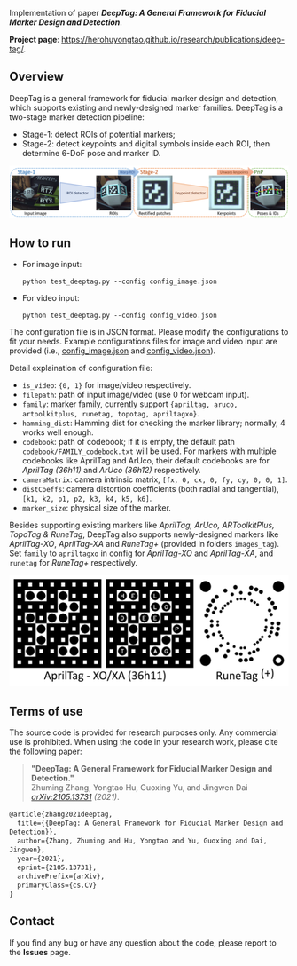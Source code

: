 Implementation of paper ***DeepTag: A General Framework for Fiducial Marker Design and Detection***.

**Project page**: https://herohuyongtao.github.io/research/publications/deep-tag/.


## Overview
DeepTag is a general framework for fiducial marker design and detection, which supports existing and newly-designed marker families. DeepTag is a two-stage marker detection pipeline:

* Stage-1: detect ROIs of potential markers;
* Stage-2: detect keypoints and digital symbols inside each ROI, then determine 6-DoF pose and marker ID.

![pipeline](pipeline.png)


## How to run
- For image input:
  ```
  python test_deeptag.py --config config_image.json
  ```
- For video input:
  ```
  python test_deeptag.py --config config_video.json
  ```

The configuration file is in JSON format. Please modify the configurations to fit your needs. Example configurations files for image and video input are provided (i.e., [config_image.json](config_image.json) and [config_video.json](config_video.json)).

Detail explaination of configuration file:
* `is_video`: `{0, 1}` for image/video respectively.
* `filepath`: path of input image/video (use 0 for webcam input).
* `family`: marker family, currently support `{apriltag, aruco, artoolkitplus, runetag, topotag, apriltagxo}`.
* `hamming_dist`: Hamming dist for checking the marker library; normally, 4 works well enough.
* `codebook`: path of codebook; if it is empty, the default path `codebook/FAMILY_codebook.txt` will be used. For markers with multiple codebooks like AprilTag and ArUco, their default codebooks are for *AprilTag (36h11)* and *ArUco (36h12)* respectively.
* `cameraMatrix`: camera intrinsic matrix, `[fx, 0, cx, 0, fy, cy, 0, 0, 1]`.
* `distCoeffs`: camera distortion coefficients (both radial and tangential), `[k1, k2, p1, p2, k3, k4, k5, k6]`.
* `marker_size`: physical size of the marker.

Besides supporting existing markers like *AprilTag, ArUco, ARToolkitPlus, TopoTag & RuneTag*, DeepTag also supports newly-designed markers like *AprilTag-XO*, *AprilTag-XA* and *RuneTag+* (provided in folders `images_tag`). Set `family` to `apriltagxo` in config for *AprilTag-XO* and *AprilTag-XA*, and `runetag` for *RuneTag+* respectively.

<img src="markers_deeptag.png" alt="" height="200"/>


## Terms of use
The source code is provided for research purposes only. Any commercial use is prohibited. When using the code in your research work, please cite the following paper:
> **"DeepTag: A General Framework for Fiducial Marker Design and Detection."**  
> Zhuming Zhang, Yongtao Hu, Guoxing Yu, and Jingwen Dai  
> *[arXiv:2105.13731](http://arxiv.org/abs/2105.13731) (2021)*.
```
@article{zhang2021deeptag,
  title={{DeepTag: A General Framework for Fiducial Marker Design and Detection}},
  author={Zhang, Zhuming and Hu, Yongtao and Yu, Guoxing and Dai, Jingwen},
  year={2021},
  eprint={2105.13731},
  archivePrefix={arXiv},
  primaryClass={cs.CV}
}
```


## Contact
If you find any bug or have any question about the code, please report to the **Issues** page.
